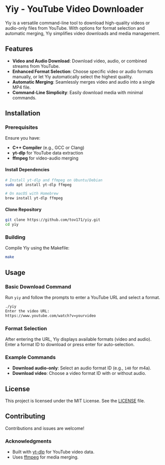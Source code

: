 
# Yiy - YouTube Video Downloader

Yiy is a versatile command-line tool to download high-quality videos or audio-only files from YouTube. With options for format selection and automatic merging, Yiy simplifies video downloads and media management.

## Features

- **Video and Audio Download**: Download video, audio, or combined streams from YouTube.
- **Enhanced Format Selection**: Choose specific video or audio formats manually, or let Yiy automatically select the highest quality.
- **Automatic Merging**: Seamlessly merges video and audio into a single MP4 file.
- **Command-Line Simplicity**: Easily download media with minimal commands.

## Installation

### Prerequisites
Ensure you have:
- **C++ Compiler** (e.g., GCC or Clang)
- **yt-dlp** for YouTube data extraction
- **ffmpeg** for video-audio merging

#### Install Dependencies

```bash
# Install yt-dlp and ffmpeg on Ubuntu/Debian
sudo apt install yt-dlp ffmpeg

# On macOS with Homebrew
brew install yt-dlp ffmpeg
```

#### Clone Repository

```bash
git clone https://github.com/tov171/yiy.git
cd yiy
```

### Building

Compile Yiy using the Makefile:

```bash
make
```

## Usage

### Basic Download Command

Run `yiy` and follow the prompts to enter a YouTube URL and select a format.

```bash
./yiy
Enter the video URL:
https://www.youtube.com/watch?v=yourvideo
```

### Format Selection

After entering the URL, Yiy displays available formats (video and audio). Enter a format ID to download or press enter for auto-selection.

### Example Commands

- **Download audio-only**: Select an audio format ID (e.g., `140` for m4a).
- **Download video**: Choose a video format ID with or without audio.

## License

This project is licensed under the MIT License. See the [LICENSE](LICENSE) file.

## Contributing

Contributions and issues are welcome!

### Acknowledgments

- Built with [yt-dlp](https://github.com/yt-dlp/yt-dlp) for YouTube video data.
- Uses [ffmpeg](https://ffmpeg.org/) for media merging.
